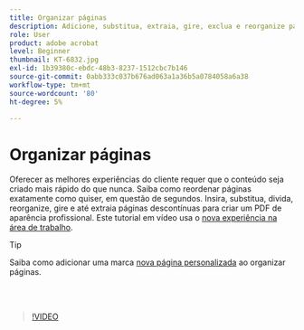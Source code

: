 ```yaml
---
title: Organizar páginas
description: Adicione, substitua, extraia, gire, exclua e reorganize páginas em seu PDF
role: User
product: adobe acrobat
level: Beginner
thumbnail: KT-6832.jpg
exl-id: 1b39380c-ebdc-48b3-8237-1512cbc7b146
source-git-commit: 0abb333c037b676ad063a1a36b5a0784058a6a38
workflow-type: tm+mt
source-wordcount: '80'
ht-degree: 5%

---
```


# Organizar páginas

Oferecer as melhores experiências do cliente requer que o conteúdo seja criado mais rápido do que nunca. Saiba como reordenar páginas exatamente como quiser, em questão de segundos. Insira, substitua, divida, reorganize, gire e até extraia páginas descontínuas para criar um PDF de aparência profissional. Este tutorial em vídeo usa o [nova experiência na área de trabalho](new-workspace.md).

>[!TIP]
>
>Saiba como adicionar uma marca [nova página personalizada](add-custom-page.md) ao organizar páginas.

<br> 

>[!VIDEO](https://video.tv.adobe.com/v/3409022?hidetitle=true)